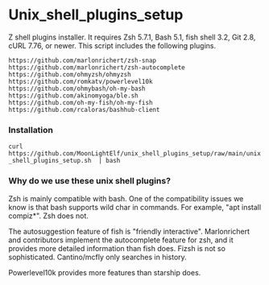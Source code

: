 # Unix_shell_plugins_setup
 Z shell plugins installer. It requires Zsh 5.7.1, Bash 5.1, fish shell 3.2, Git 2.8, cURL 7.76, or newer. This script includes the following plugins.

    https://github.com/marlonrichert/zsh-snap
    https://github.com/marlonrichert/zsh-autocomplete
    https://github.com/ohmyzsh/ohmyzsh
    https://github.com/romkatv/powerlevel10k
    https://github.com/ohmybash/oh-my-bash
    https://github.com/akinomyoga/ble.sh
    https://github.com/oh-my-fish/oh-my-fish
    https://github.com/rcaloras/bashhub-client


### Installation
`curl  https://github.com/MoonLightElf/unix_shell_plugins_setup/raw/main/unix_shell_plugins_setup.sh  | bash`

### Why do we use these unix shell plugins?
Zsh is mainly compatible with bash. One of the compatibility issues we know is that bash supports wild char in commands. For example, "apt install compiz*". Zsh does not. 

The autosuggestion feature of fish is "friendly interactive". Marlonrichert and contributors implement the autocomplete feature for zsh, and it provides more detailed information than fish does. Fizsh is not so sophisticated. Cantino/mcfly only searches in history.

Powerlevel10k provides more features than starship does.
